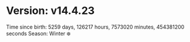 # Version: v14.4.23
Time since birth: 5259 days, 126217 hours, 7573020 minutes, 454381200 seconds
Season: Winter ❄️
